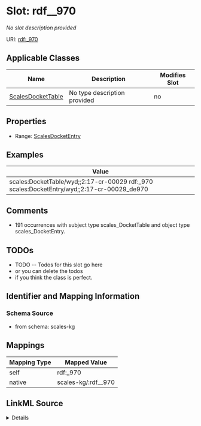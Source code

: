 

# Slot: rdf__970


_No slot description provided_





URI: [rdf:_970](http://www.w3.org/1999/02/22-rdf-syntax-ns#_970)



<!-- no inheritance hierarchy -->





## Applicable Classes

| Name | Description | Modifies Slot |
| --- | --- | --- |
| [ScalesDocketTable](../classes/ScalesDocketTable.md) | No type description provided |  no  |







## Properties

* Range: [ScalesDocketEntry](../classes/ScalesDocketEntry.md)






## Examples

| Value |
| --- |
| scales:DocketTable/wyd;;2:17-cr-00029 rdf:_970 scales:DocketEntry/wyd;;2:17-cr-00029_de970 |

## Comments

* 191 occurrences with subject type scales_DocketTable and object type scales_DocketEntry.

## TODOs

* TODO -- Todos for this slot go here
* or you can delete the todos
* if you think the class is perfect.

## Identifier and Mapping Information







### Schema Source


* from schema: scales-kg




## Mappings

| Mapping Type | Mapped Value |
| ---  | ---  |
| self | rdf:_970 |
| native | scales-kg/:rdf__970 |




## LinkML Source

<details>
```yaml
name: rdf__970
description: No slot description provided
todos:
- TODO -- Todos for this slot go here
- or you can delete the todos
- if you think the class is perfect.
comments:
- 191 occurrences with subject type scales_DocketTable and object type scales_DocketEntry.
examples:
- value: scales:DocketTable/wyd;;2:17-cr-00029 rdf:_970 scales:DocketEntry/wyd;;2:17-cr-00029_de970
from_schema: scales-kg
rank: 1000
slot_uri: rdf:_970
alias: rdf__970
domain_of:
- scales_DocketTable
range: scales_DocketEntry

```
</details>